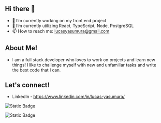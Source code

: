 ## Hi there 👋

- 🔭 I’m currently working on my front end project
- 🌱 I’m currently utilizing React, TypeScript, Node, PostgreSQL
- 📫 How to reach me: lucasyasumura@gmail.com

## About Me!
- I am a full stack developer who loves to work on projects and learn new things! I like to challenge myself with new and unfamiliar tasks and write the best code that I can. 

## Let's connect!
- LinkedIn - https://www.linkedin.com/in/lucas-yasumura/

![Static Badge](https://img.shields.io/badge/LinkedIn-brightgreen)

![Static Badge](https://img.shields.io/badge/LiknedIn)

<!--
**LukeYasu/LukeYasu** is a ✨ _special_ ✨ repository because its `README.md` (this file) appears on your GitHub profile.

Here are some ideas to get you started:

- 👯 I’m looking to collaborate on ...
- 🤔 I’m looking for help with ...
- 💬 Ask me about ...
- 😄 Pronouns: ...
- ⚡ Fun fact: ...
-->
